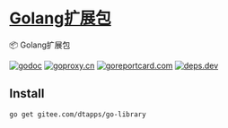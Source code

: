<h1><a href="https://www.dtapp.net/">Golang扩展包</a></h1>

📦 Golang扩展包

[comment]: <> (go)
[![godoc](https://pkg.go.dev/badge/gitee.com/dtapps/go-library?status.svg)](https://pkg.go.dev/gitee.com/dtapps/go-library)
[![goproxy.cn](https://goproxy.cn/stats/gitee.com/dtapps/go-library/badges/download-count.svg)](https://goproxy.cn/stats/gitee.com/dtapps/go-library)
[![goreportcard.com](https://goreportcard.com/badge/gitee.com/dtapps/go-library)](https://goreportcard.com/report/gitee.com/dtapps/go-library)
[![deps.dev](https://img.shields.io/badge/deps-go-red.svg)](https://deps.dev/go/gitee.com%2Fdtapps%2Fgo-library)

## Install

```Importing
go get gitee.com/dtapps/go-library
```
